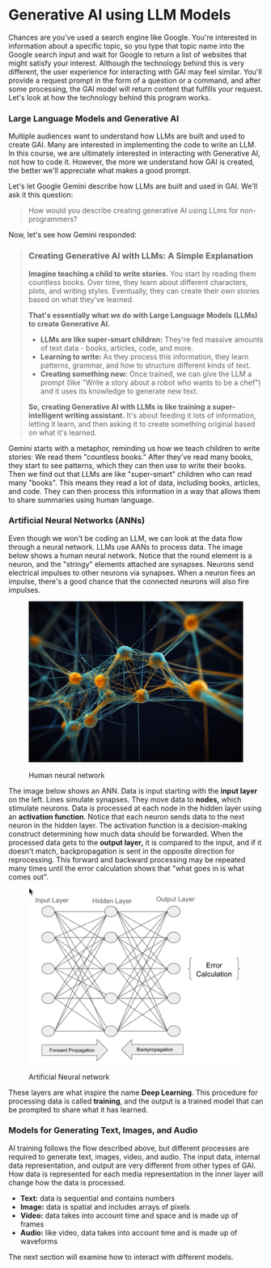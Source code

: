 # Generative AI using LLM Models

Chances are you've used a search engine like Google.  You're interested in information about a specific topic, so you type that topic name into the Google search input and wait for Google to return a list of websites that might satisfy your interest.  Although the technology behind this is very different, the user experience for interacting with GAI may feel similar.  You'll provide a request prompt in the form of a question or a command, and after some processing, the GAI model will return content that fulfills your request.  Let's look at how the technology behind this program works.

### Large Language Models and Generative AI

&#x20;Multiple audiences want to understand how LLMs are built and used to create GAI. Many are interested in implementing the code to write an LLM. In this course, we are ultimately interested in interacting with Generative AI, not how to code it.  However, the more we understand how GAI is created, the better we'll appreciate what makes a good prompt.

Let's let Google Gemini describe how LLMs are built and used in GAI.  We'll ask it this question:

> How would you describe creating generative AI using LLms for non-programmers?

Now, let's see how Gemini responded:

> ### Creating Generative AI with LLMs: A Simple Explanation
>
> **Imagine teaching a child to write stories.** You start by reading them countless books. Over time, they learn about different characters, plots, and writing styles. Eventually, they can create their own stories based on what they've learned.
>
> **That's essentially what we do with Large Language Models (LLMs) to create Generative AI.**
>
> * **LLMs are like super-smart children:** They're fed massive amounts of text data - books, articles, code, and more.
> * **Learning to write:** As they process this information, they learn patterns, grammar, and how to structure different kinds of text.
> * **Creating something new:** Once trained, we can give the LLM a prompt (like "Write a story about a robot who wants to be a chef") and it uses its knowledge to generate new text.
>
> **So, creating Generative AI with LLMs is like training a super-intelligent writing assistant.** It's about feeding it lots of information, letting it learn, and then asking it to create something original based on what it's learned.



Gemini starts with a metaphor, reminding us how we teach children to write stories: We read them "countless books." After they've read many books, they start to see patterns, which they can then use to write their books.  Then we find out that LLMs are like "super-smart" children who can read many "books". This means they read a lot of data, including books, articles, and code.  They can then process this information in a way that allows them to share summaries using human language.&#x20;

### Artificial Neural Networks (ANNs)

Even though we won't be coding an LLM, we can look at the data flow through a neural network.  LLMs use AANs to process data.  The image below shows a human neural network.  Notice that the round element is a neuron, and the "stringy" elements attached are synapses.  Neurons send electrical impulses to other neurons via synapses.  When a neuron fires an impulse, there's a good chance that the connected neurons will also fire impulses.

<figure><img src="../.gitbook/assets/neural-network-8684318_1280.jpg" alt=""><figcaption><p>Human neural network</p></figcaption></figure>

The image below shows an ANN.  Data is input starting with the **input layer** on the left.  Lines simulate synapses.  They move data to **nodes,** which stimulate neurons.  Data is processed at each node in the hidden layer using an **activation function**.  Notice that each neuron sends data to the next neuron in the hidden layer.  The activation function is a decision-making construct determining how much data should be forwarded. When the processed data gets to the **output layer,** it is compared to the input, and if it doesn't match, backpropagation is sent in the opposite direction for reprocessing.  This forward and backward processing may be repeated many times until the error calculation shows that "what goes in is what comes out".

<figure><img src="../.gitbook/assets/ann.png" alt="" width="563"><figcaption><p>Artificial Neural network</p></figcaption></figure>

These layers are what inspire the name **Deep Learning**. This procedure for processing data is called **training**, and the output is a trained model that can be prompted to share what it has learned.

### Models for Generating Text, Images, and Audio

AI training follows the flow described above, but different processes are required to generate text, images, video, and audio.  The input data, internal data representation, and output are very different from other types of GAI.   How data is represented for each media representation in the inner layer will change how the data is processed.

* **Text:** data is sequential and contains numbers
* **Image:**  data is spatial and includes arrays of pixels
* **Video:**  data takes into account time and space and is made up of frames
* **Audio:** like video, data takes into account time and is made up of waveforms

The next section will examine how to interact with different models.
